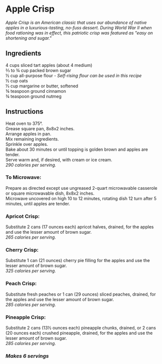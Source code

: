 # Apple Crisp

*Apple Crisp is an American classic that uses our abundance of native apples in a luxurious-tasting, no-fuss dessert. During World War II when food rationing was in effect, this patriotic crisp was featured as "easy on shortening and sugar."*

## Ingredients
4 cups sliced tart apples (about 4 medium)  
&frac23; to &frac34; cup packed brown sugar  
&frac12; cup all-purpose flour - *Self-rising flour can be used in this recipe*  
&frac12; cup oats  
&frac13; cup margarine or butter, softened  
&frac34; teaspoon ground cinnamon  
&frac34; teaspoon ground nutmeg  

## Instructions
Heat oven to 375&deg;.  
Grease square pan, 8x8x2 inches.  
Arrange apples in pan.  
Mix remaining ingredients.  
Sprinkle over apples.  
Bake about 30 minutes or until topping is golden brown and apples are tender.  
Serve warm and, if desired, with cream or ice cream.  
*290 calories per serving.*  

### To Microwave:
Prepare as directed except use ungreased 2-quart microwavable casserole or square microwavable dish, 8x8x2 inches.  
Microwave uncovered on high 10 to 12 minutes, rotating dish 12 turn after 5 minutes, until apples are tender.  

### Apricot Crisp:
Substitute 2 cans (17 ounces each) apricot halves, drained, for the apples and use the lesser amount of brown sugar.  
*265 calories per serving.*  

### Cherry Crisp:
Substitute 1 can (21 ounces) cherry pie filling for the apples and use the lesser amount of brown sugar.  
*325 calories per serving.*  

### Peach Crisp:
Substitute fresh peaches or 1 can (29 ounces) sliced peaches, drained, for the apples and use the lesser amount of brown sugar.  
*285 calories per serving.*  

### Pineapple Crisp:
Substitute 2 cans (13&frac12; ounces each) pineapple chunks, drained, or 2 cans (20 ounces each) crushed pineapple, drained, for the apples and use the lesser amount of brown sugar.  
*285 calories per serving.*  

### *Makes 6 servings*